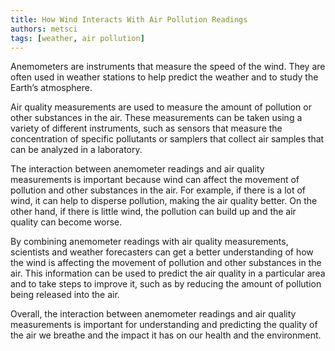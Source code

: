 ```yaml
---
title: How Wind Interacts With Air Pollution Readings
authors: metsci
tags: [weather, air pollution]
---
```


Anemometers are instruments that measure the speed of the wind. They are often used in weather stations to help predict the weather and to study the Earth’s atmosphere.
<!-- truncate -->
Air quality measurements are used to measure the amount of pollution or other substances in the air. These measurements can be taken using a variety of different instruments, such as sensors that measure the concentration of specific pollutants or samplers that collect air samples that can be analyzed in a laboratory.

The interaction between anemometer readings and air quality measurements is important because wind can affect the movement of pollution and other substances in the air. For example, if there is a lot of wind, it can help to disperse pollution, making the air quality better. On the other hand, if there is little wind, the pollution can build up and the air quality can become worse.

By combining anemometer readings with air quality measurements, scientists and weather forecasters can get a better understanding of how the wind is affecting the movement of pollution and other substances in the air. This information can be used to predict the air quality in a particular area and to take steps to improve it, such as by reducing the amount of pollution being released into the air.

Overall, the interaction between anemometer readings and air quality measurements is important for understanding and predicting the quality of the air we breathe and the impact it has on our health and the environment.